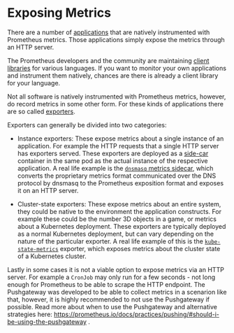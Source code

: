 # Exposing Metrics

There are a number of
[applications](https://prometheus.io/docs/instrumenting/exporters/#directly-instrumented-software)
that are natively instrumented with Prometheus metrics. Those applications
simply expose the metrics through an HTTP server.

The Prometheus developers and the community are maintaining [client
libraries](https://prometheus.io/docs/instrumenting/clientlibs/#client-libraries)
for various languages. If you want to monitor your own applications and
instrument them natively, chances are there is already a client library for
your language.

Not all software is natively instrumented with Prometheus metrics, however, do
record metrics in some other form. For these kinds of applications there are so
called
[exporters](https://prometheus.io/docs/instrumenting/exporters/#third-party-exporters).

Exporters can generally be divided into two categories:

* Instance exporters: These expose metrics about a single instance of an
  application. For example the HTTP requests that a single HTTP server has
exporters served. These exporters are deployed as a
[side-car](http://blog.kubernetes.io/2015/06/the-distributed-system-toolkit-patterns.html)
container in the same pod as the actual instance of the respective application.
A real life example is the [`dnsmasq` metrics
sidecar](https://github.com/kubernetes/dns/blob/master/docs/sidecar/README.md),
which converts the proprietary metrics format communicated over the DNS
protocol by dnsmasq to the Prometheus exposition format and exposes it on an
HTTP server.

* Cluster-state exporters: These expose metrics about an entire system, they
  could be native to the environment the application constructs. For example
these could be the number 3D objects in a game, or metrics about a Kubernetes
deployment. These exporters are typically deployed as a normal Kubernetes
deployment, but can vary depending on the nature of the particular exporter. A
real life example of this is the
[`kube-state-metrics`](https://github.com/kubernetes/kube-state-metrics)
exporter, which exposes metrics about the cluster state of a Kubernetes
cluster.

Lastly in some cases it is not a viable option to expose metrics via an HTTP
server. For example a `CronJob` may only run for a few seconds - not long
enough for Prometheus to be able to scrape the HTTP endpoint. The Pushgateway
was developed to be able to collect metrics in a scenarion like that, however,
it is highly recommended to not use the Pushgateway if possible. Read more
about when to use the Pushgateway and alternative strategies here:
https://prometheus.io/docs/practices/pushing/#should-i-be-using-the-pushgateway .
